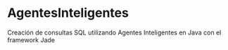 # AgentesInteligentes
Creación de consultas SQL utilizando Agentes Inteligentes en Java con el framework Jade

